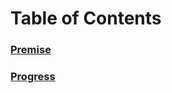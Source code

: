 # Table of Contents #

### [Premise](http://code.google.com/p/lostlegends/wiki/Premise) ###
### [Progress](http://code.google.com/p/lostlegends/wiki/Progress) ###